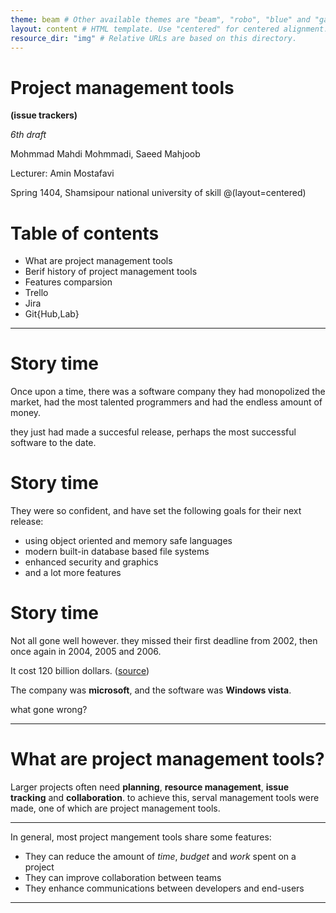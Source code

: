 ```yaml
---
theme: beam # Other available themes are "beam", "robo", "blue" and "gaia"
layout: content # HTML template. Use "centered" for centered alignment.
resource_dir: "img" # Relative URLs are based on this directory.
---
```



# Project management tools
**(issue trackers)**

*6th draft*

Mohmmad Mahdi Mohmmadi,
Saeed Mahjoob

Lecturer: Amin Mostafavi

Spring 1404, Shamsipour national university of skill
@(layout=centered)

# Table of contents

- What are project management tools
- Berif history of project management tools
- Features comparsion
- Trello
- Jira
- Git{Hub,Lab}

---
# Story time
Once upon a time, there was a software company
they had monopolized the market, had the most talented programmers
and had the endless amount of money.

they just had made a succesful release,
perhaps the most successful software to the date.

# Story time
They were so confident, and have set the following goals for
their next release:

- using object oriented and memory safe languages
- modern built-in database based file systems
- enhanced security and graphics
- and a lot more features

# Story time
Not all gone well however.
they missed their first deadline from 2002,
then once again in 2004, 2005 and 2006.

It cost 120 billion dollars. ([source](https://news.softpedia.com/news/Windows-Vista-the-120-Billion-Operating-System-54843.shtml))

The company was **microsoft**, and the software was **Windows vista**.

what gone wrong?

---

# What are project management tools?
Larger projects often need **planning**, **resource management**,
**issue tracking** and **collaboration**.
to achieve this, serval management tools were made,
one of which are project management tools.

---

In general, most project mangement tools share some features:

- They can reduce the amount of *time*, *budget* and *work* spent on a project
- They can improve collaboration between teams
- They enhance communications between developers and end-users

---

